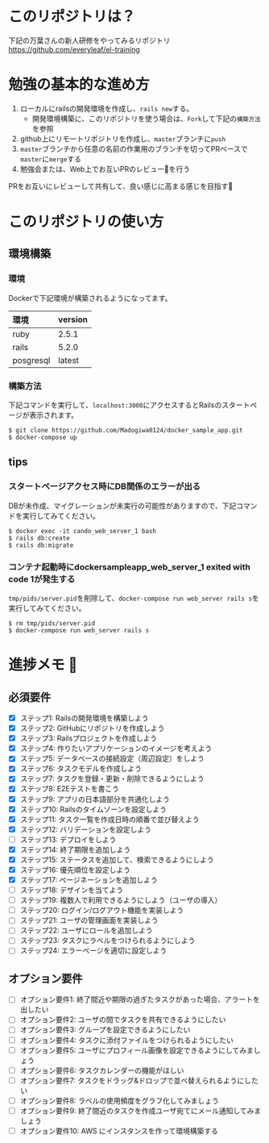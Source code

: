 # このリポジトリは？
下記の万葉さんの新人研修をやってみるリポジトリ  
https://github.com/everyleaf/el-training


# 勉強の基本的な進め方
1. ローカルにrailsの開発環境を作成し、`rails new`する。
    * 開発環境構築に、このリポジトリを使う場合は、`Fork`して下記の`構築方法`を参照
1. github上にリモートリポジトリを作成し、`master`ブランチに`push`
1. `master`ブランチから任意の名前の作業用のブランチを切ってPRベースで`master`に`merge`する
1. 勉強会または、Web上でお互いPRのレビューを行う

PRをお互いにレビューして共有して、良い感じに高まる感じを目指す:muscle:

# このリポジトリの使い方
## 環境構築
### 環境
Dockerで下記環境が構築されるようになってます。

|環境|version|
|:--|:--|
|ruby|2.5.1|
|rails|5.2.0|
|posgresql|latest|

### 構築方法
下記コマンドを実行して、`localhost:3000`にアクセスするとRailsのスタートページが表示されます。
```
$ git clone https://github.com/Madogiwa0124/docker_sample_app.git
$ docker-compose up
```

## tips
### スタートページアクセス時にDB関係のエラーが出る
DBが未作成、マイグレーションが未実行の可能性がありますので、下記コマンドを実行してみてください。
```
$ docker exec -it cando_web_server_1 bash
$ rails db:create
$ rails db:migrate
``` 

### コンテナ起動時にdockersampleapp_web_server_1 exited with code 1が発生する
`tmp/pids/server.pid`を削除して、`docker-compose run web_server rails s`を実行してみてください。
```
$ rm tmp/pids/server.pid
$ docker-compose run web_server rails s
```
# 進捗メモ :memo:
## 必須要件
* [x] ステップ1: Railsの開発環境を構築しよう
* [x] ステップ2: GitHubにリポジトリを作成しよう
* [x] ステップ3: Railsプロジェクトを作成しよう
* [x] ステップ4: 作りたいアプリケーションのイメージを考えよう
* [x] ステップ5: データベースの接続設定（周辺設定）をしよう
* [x] ステップ6: タスクモデルを作成しよう
* [x] ステップ7: タスクを登録・更新・削除できるようにしよう
* [x] ステップ8: E2Eテストを書こう
* [x] ステップ9: アプリの日本語部分を共通化しよう
* [x] ステップ10: Railsのタイムゾーンを設定しよう
* [x] ステップ11: タスク一覧を作成日時の順番で並び替えよう
* [x] ステップ12: バリデーションを設定しよう
* [ ] ステップ13: デプロイをしよう
* [x] ステップ14: 終了期限を追加しよう
* [x] ステップ15: ステータスを追加して、検索できるようにしよう
* [x] ステップ16: 優先順位を設定しよう
* [x] ステップ17: ページネーションを追加しよう
* [ ] ステップ18: デザインを当てよう
* [ ] ステップ19: 複数人で利用できるようにしよう（ユーザの導入）
* [ ] ステップ20: ログイン/ログアウト機能を実装しよう
* [ ] ステップ21: ユーザの管理画面を実装しよう
* [ ] ステップ22: ユーザにロールを追加しよう
* [ ] ステップ23: タスクにラベルをつけられるようにしよう
* [ ] ステップ24: エラーページを適切に設定しよう
## オプション要件
* [ ] オプション要件1: 終了間近や期限の過ぎたタスクがあった場合、アラートを出したい
* [ ] オプション要件2: ユーザの間でタスクを共有できるようにしたい
* [ ] オプション要件3: グループを設定できるようにしたい
* [ ] オプション要件4: タスクに添付ファイルをつけられるようにしたい
* [ ] オプション要件5: ユーザにプロフィール画像を設定できるようにしてみましょう
* [ ] オプション要件6: タスクカレンダーの機能がほしい
* [ ] オプション要件7: タスクをドラッグ&ドロップで並べ替えられるようにしたい
* [ ] オプション要件8: ラベルの使用頻度をグラフ化してみましょう
* [ ] オプション要件9: 終了間近のタスクを作成ユーザ宛てにメール通知してみましょう
* [ ] オプション要件10: AWS にインスタンスを作って環境構築する
